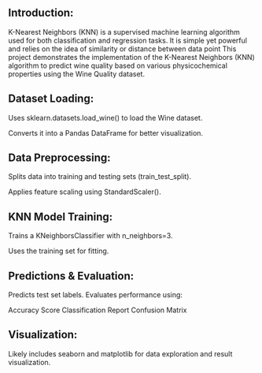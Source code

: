 ## Introduction:
K-Nearest Neighbors (KNN) is a supervised machine learning algorithm used for both classification and regression tasks.
It is simple yet powerful and relies on the idea of similarity or distance between data point
This project demonstrates the implementation of the K-Nearest Neighbors (KNN) algorithm to predict wine quality based on various physicochemical properties using the Wine Quality dataset.

## Dataset Loading:

Uses sklearn.datasets.load_wine() to load the Wine dataset.

Converts it into a Pandas DataFrame for better visualization.
## Data Preprocessing:

Splits data into training and testing sets (train_test_split).

Applies feature scaling using StandardScaler().

## KNN Model Training:

Trains a KNeighborsClassifier with n_neighbors=3.

Uses the training set for fitting.

## Predictions & Evaluation:

Predicts test set labels.
Evaluates performance using:

Accuracy Score
Classification Report
Confusion Matrix

## Visualization:

Likely includes seaborn and matplotlib for data exploration and result visualization.

